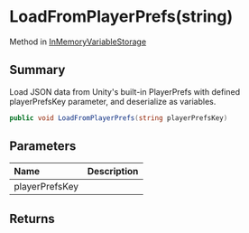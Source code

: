 # LoadFromPlayerPrefs(string)

Method in [InMemoryVariableStorage](/api/csharp/yarn.unity.inmemoryvariablestorage.md)

## Summary


Load JSON data from Unity's built-in PlayerPrefs with defined
playerPrefsKey parameter, and deserialize as variables.


```csharp
public void LoadFromPlayerPrefs(string playerPrefsKey)
```

## Parameters

|Name|Description|
|:---|:---|
|playerPrefsKey||

## Returns



